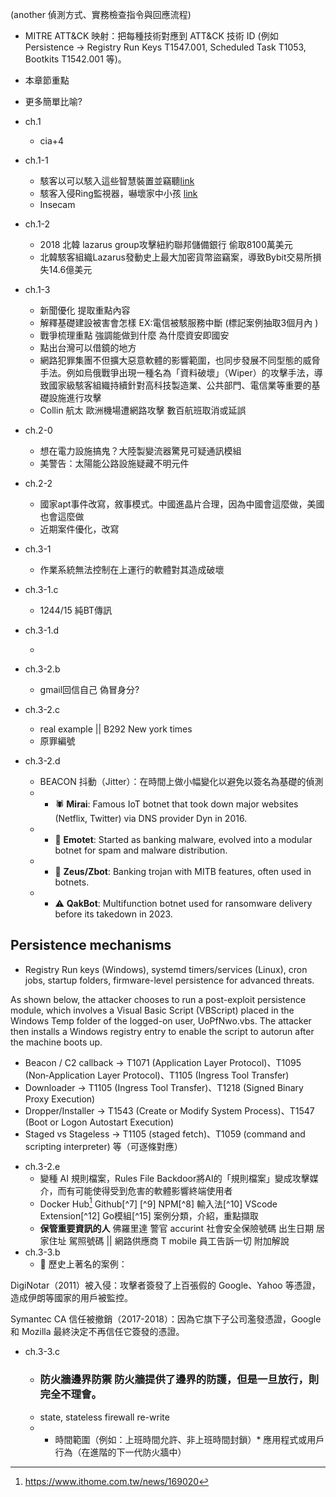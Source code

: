 (another 偵測方式、實務檢查指令與回應流程)

- MITRE ATT&CK 映射：把每種技術對應到 ATT&CK 技術 ID (例如 Persistence -> Registry Run Keys T1547.001, Scheduled Task T1053, Bootkits T1542.001 等)。
- 本章節重點
- 更多簡單比喻?

- ch.1 
    - cia+4
- ch.1-1 
    - 駭客以可以駭入這些智慧裝置並竊聽[link](https://www.cnet.com/tech/mobile/these-kids-smartwatches-have-security-problems-as-simple-as-1-2-3/)
    - 駭客入侵Ring監視器，嚇壞家中小孩 [link](https://www.ithome.com.tw/news/134826)
    - Insecam 
- ch.1-2
    - 2018 北韓 lazarus group攻擊紐約聯邦儲備銀行 偷取8100萬美元
    - 北韓駭客組織Lazarus發動史上最大加密貨幣盜竊案，導致Bybit交易所損失14.6億美元
- ch.1-3
    - 新聞優化 提取重點內容
    - 解釋基礎建設被害會怎樣 EX:電信被駭服務中斷 (標記案例抽取3個月內 )
    - 戰爭梳理重點 強調能做到什麼 為什麼資安即國安
    - 點出台灣可以借鏡的地方
    - 網路犯罪集團不但擴大惡意軟體的影響範圍，也同步發展不同型態的威脅手法。例如烏俄戰爭出現一種名為「資料破壞」（Wiper）的攻擊手法，導致國家級駭客組織持續針對高科技製造業、公共部門、電信業等重要的基礎設施進行攻擊
    - Collin 航太 歐洲機場遭網路攻擊 數百航班取消或延誤
- ch.2-0
    - 想在電力設施搞鬼？大陸製變流器驚見可疑通訊模組
    - 美警告：太陽能公路設施疑藏不明元件
- ch.2-2
    - 國家apt事件改寫，敘事模式。中國進晶片合理，因為中國會這麼做，美國也會這麼做
    - 近期案件優化，改寫
- ch.3-1
    - 作業系統無法控制在上運行的軟體對其造成破壞
- ch.3-1.c
    - 1244/15 純BT傳訊
- ch.3-1.d
    - [^6]: https://www.ithome.com.tw/news/169020
- ch.3-2.b
    - gmail回信自己 偽冒身分?
- ch.3-2.c
    - real example || B292 New york times
    - 原罪編號
- ch.3-2.d
    - BEACON 抖動（Jitter）：在時間上做小幅變化以避免以簽名為基礎的偵測
    - * 🕷️ **Mirai**: Famous IoT botnet that took down major websites (Netflix, Twitter) via DNS provider Dyn in 2016.
    - * 🦠 **Emotet**: Started as banking malware, evolved into a modular botnet for spam and malware distribution.
    - * 👾 **Zeus/Zbot**: Banking trojan with MITB features, often used in botnets.
    - * ⚠️ **QakBot**: Multifunction botnet used for ransomware delivery before its takedown in 2023.
## Persistence mechanisms

* Registry Run keys (Windows), systemd timers/services (Linux), cron jobs, startup folders, firmware-level persistence for advanced threats.


As shown below, the attacker chooses to run a post-exploit persistence module, which involves a Visual Basic Script (VBScript) placed in the Windows Temp folder of the logged-on user, UoPfNwo.vbs. The attacker then installs a Windows registry entry to enable the script to autorun after the machine boots up.
* Beacon / C2 callback → T1071 (Application Layer Protocol)、T1095 (Non‑Application Layer Protocol)、T1105 (Ingress Tool Transfer)
* Downloader → T1105 (Ingress Tool Transfer)、T1218 (Signed Binary Proxy Execution)
* Dropper/Installer → T1543 (Create or Modify System Process)、T1547 (Boot or Logon Autostart Execution)
* Staged vs Stageless → T1105 (staged fetch)、T1059 (command and scripting interpreter) 等（可逐條對應）

- ch.3-2.e
    - 變種 AI 規則檔案，Rules File Backdoor將AI的「規則檔案」變成攻擊媒介，而有可能使得受到危害的軟體影響終端使用者
    - Docker Hub[^6] Github[^7] [^9] NPM[^8] 輸入法[^10] VScode Extension[^12] Go模組[^15] 案例分類，介紹，重點擷取
    - **保管重要資訊的人** 佛羅里達 警官 accurint 社會安全保險號碼 出生日期 居家住址 駕照號碼 || 網路供應商 T mobile 員工告訴一切 附加解說
- ch.3-3.b
    - 📌 歷史上著名的案例：

DigiNotar（2011）被入侵：攻擊者簽發了上百張假的 Google、Yahoo 等憑證，造成伊朗等國家的用戶被監控。

Symantec CA 信任被撤銷（2017-2018）：因為它旗下子公司濫發憑證，Google 和 Mozilla 最終決定不再信任它簽發的憑證。
- ch.3-3.c
    - ### 防火牆邊界防禦 防火牆提供了邊界的防護，但是一旦放行，則完全不理會。
    - state, stateless firewall re-write
    - * 時間範圍（例如：上班時間允許、非上班時間封鎖）* 應用程式或用戶行為（在進階的下一代防火牆中）